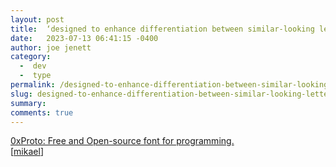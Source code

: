 ```yaml
---
layout: post
title:  ‘designed to enhance differentiation between similar-looking letters’
date:   2023-07-13 06:41:15 -0400
author: joe jenett
category:
  -  dev
  -  type
permalink: /designed-to-enhance-differentiation-between-similar-looking-letters/
slug: designed-to-enhance-differentiation-between-similar-looking-letters
summary: 
comments: true
---
```

<a title="GitHub - 0xType/0xProto: Free and Open-source font for programming." href="https://github.com/0xType/0xProto">0xProto: Free and Open-source font for programming.</a><br> [<a href="https://pinboard.in/u:mikael">mikael</a>]

<a href="https://brid.gy/publish/mastodon"></a>